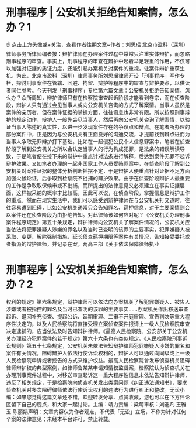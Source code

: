 # 刑事程序 | 公安机关拒绝告知案情，怎么办？1

☝ 点击上方头像或+关注，查看作者往期文章~作者：刘思瑶 北京市盈科（深圳）律师事务所律师编者按：辩护律师在办理案件过程中常常只注重实体辩护，而忽略刑事程序的审查。事实上，刑事程序的审查在辩护中起着举足轻重的作用，不仅可以加强对证据的质证力度，还能引起办案机关对案件的重视，让案件辩护重获生机。为此，北京市盈科（深圳）律师事务所刘思瑶律师开设「刑事程序」写作专栏，探讨刑事案件在管辖、回避、拘留、辩护等程序中的审查与辩护要点，以供读者同仁参考。今天刊发「刑事程序」专栏第六篇文章：公安机关拒绝告知案情，怎么办？众所周知，辩护律师只有在检察院审查起诉阶段才能看到卷宗，而在侦查阶段，辩护人只有通过会见当事人或向公安机关咨询的方式了解案情。当事人虽然是案件的亲历者，但在案件证据的掌握方面，往往讯息也非常有限。所以按照刑事辩护的规定动作，辩护人一般先会见当事人，然后再向公安机关咨询了解案情，以验证当事人陈述的真实性，以进一步发现案件存在的争议点和辩点。在笔者所办理的部分案件中，正是因为与公安机关有正面良好的沟通交流，才提前找到辩点进而为当事人争取无罪辩护打下基础。比如在一起侵犯公民个人信息罪案中，笔者在侦查阶段了解到公安机关之所以会认定当事人的行为构成犯罪，是法条的错误解读导致，于是笔者便在接下来的辩护中重点针对法条进行解释，后达到案件无罪不起诉辩护效果。又如笔者办理的一起非国家工作人员受贿罪案中，在侦查阶段了解到公安机关对案件证据的整体分析判断摇摆不定，于是辩护人便重点针对证据不足方面加强火候论证，后争取到检察院不批捕的辩护效果。由于在侦查阶段辩护人最重要的工作是争取取保候审或不批捕，而所提出的法律意见又必须建立在事实证据层面，这样被采纳的概率才比较高，因此可以说，在侦查阶段，掌握信息是辩护工作的重点。然而在现实生活中，我们可以感受到辩护律师在与公安机关打交道时，往往容易遭到阻碍，比如公安机关通常只会告知罪名、羁押信息，对于主要案情则会以案件还在侦查阶段为由拒绝告知。对此律师该如何应对呢？《公安机关办理刑事案件程序规定》第五十条规定，辩护律师向公安机关了解案件情况的，公安机关应当依法将犯罪嫌疑人涉嫌的罪名以及当时已查明的该罪的主要事实，犯罪嫌疑人被采取、变更、解除强制措施，延长侦查羁押期限等案件有关情况，告知接受委托或者指派的辩护律师，并记录在案。两高三部《关于依法保障律师执业

# 刑事程序 | 公安机关拒绝告知案情，怎么办？2

权利的规定》第六条规定，辩护律师可以依法向办案机关了解犯罪嫌疑人、被告人涉嫌或者被指控的罪名及当时已查明的该罪的主要事实……办案机关作出移送审查起诉、退回补充侦查、提起公诉、延期审理、二审不开庭审理、宣告判决等重大程序性决定的，以及人民检察院将直接受理立案侦查案件报请上一级人民检察院审查决定逮捕的，应当依法及时告知辩护律师。《最高人民检察院、公安部关于公安机关办理经济犯罪案件的若干规定》第六十六条也有类似规定。《人民检察院刑事诉讼规则》第五十七条规定，公安机关未依法告知辩护律师犯罪嫌疑人涉嫌的罪名和案件有关情况，阻碍辩护人依法行使诉讼权利的，辩护人可以通过向同级或上一级人民检察院申诉或者控告的方式来维护权益。最高人民检察院曾发布侦查机关阻碍律师辩护权的典型案例，如律师鲁某某申请知情权监督案，检察院认为侦查机关在办理刑事案件过程中，对移送审查起诉这一重大程序性信息未依法告知辩护律师，违反了相关规定，于是检察院向侦查机关发出类案问题《纠正违法通知书》，要求侦查机关对多次阻碍律师依法行使诉讼权利的违法行为进行纠正和整改。无讼小编：如果您觉得这篇文章还不错，欢迎转发分享、点赞收藏，您也可以在下方评论区留下自己的观点，和大家一起讨论。主编：靖力责编：梁萌审核：刘逸凡 王雅玉 陈丽娟声明：文章内容仅为作者观点，不代表「无讼」立场，不作为针对任何个案的法律意见；未经本平台许可，禁止转载。

